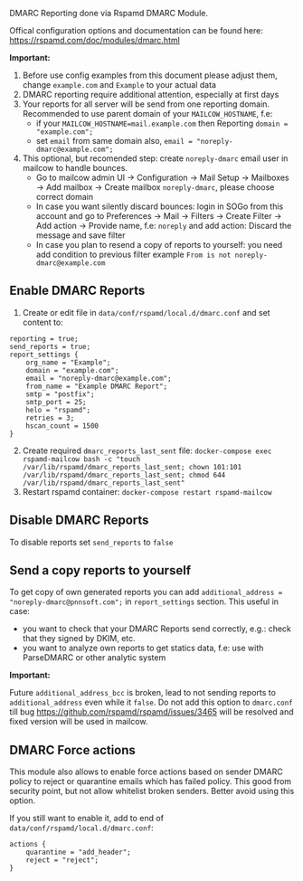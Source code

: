 DMARC Reporting done via Rspamd DMARC Module.

Offical configuration options and documentation can be found here: https://rspamd.com/doc/modules/dmarc.html

**Important:**
1. Before use config examples from this document please adjust them, change `example.com` and `Example` to your actual data
2. DMARC reporting require additional attention, especially at first days
3. Your reports for all server will be send from one reporting domain. Recommended to use parent domain of your `MAILCOW_HOSTNAME`, f.e:
    - if your `MAILCOW_HOSTNAME=mail.example.com` then Reporting `domain = "example.com";`
    - set `email` from same domain also, `email = "noreply-dmarc@example.com";`
4. This optional, but recomended step: create `noreply-dmarc` email user in mailcow to handle bounces.
    - Go to mailcow admin UI → Configuration → Mail Setup → Mailboxes → Add mailbox → Create mailbox `noreply-dmarc`, please choose correct domain
    - In case you want silently discard bounces: login in SOGo from this account and go to Preferences → Mail → Filters → Create Filter → Add action → Provide name, f.e: `noreply` and add action: Discard the message and save filter
    - In case you plan to resend a copy of reports to yourself: you need add condition to previous filter example `From is not noreply-dmarc@example.com`

## Enable DMARC Reports
1. Create or edit file in `data/conf/rspamd/local.d/dmarc.conf` and set content to:
```
reporting = true;
send_reports = true;
report_settings {
    org_name = "Example";
    domain = "example.com";
    email = "noreply-dmarc@example.com";
    from_name = "Example DMARC Report";
    smtp = "postfix";
    smtp_port = 25;
    helo = "rspamd";
    retries = 3;
    hscan_count = 1500
}
```
2. Create required `dmarc_reports_last_sent` file:
`docker-compose exec rspamd-mailcow bash -c "touch /var/lib/rspamd/dmarc_reports_last_sent; chown 101:101 /var/lib/rspamd/dmarc_reports_last_sent; chmod 644 /var/lib/rspamd/dmarc_reports_last_sent"`
3. Restart rspamd container:
`docker-compose restart rspamd-mailcow`

## Disable DMARC Reports
To disable reports set `send_reports` to `false`

## Send a copy reports to yourself
To get copy of own generated reports you can add `additional_address = "noreply-dmarc@pnnsoft.com";` in `report_settings` section.
This useful in case:
- you want to check that your DMARC Reports send correctly, e.g.: check that they signed by DKIM, etc.
- you want to analyze own reports to get statics data, f.e: use with ParseDMARC or other analytic system

**Important:**

Future `additional_address_bcc` is broken, lead to not sending reports to `additional_address` even while it `false`.
Do not add this option to `dmarc.conf` till bug https://github.com/rspamd/rspamd/issues/3465 will be resolved and fixed version will be used in mailcow.

## DMARC Force actions 
This module also allows to enable force actions based on sender DMARC policy to reject or quarantine emails which has failed policy.
This good from security point, but not allow whitelist broken senders. Better avoid using this option.

If you still want to enable it, add to end of `data/conf/rspamd/local.d/dmarc.conf`:
```
actions {
    quarantine = "add_header";
    reject = "reject";
}
```
